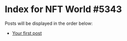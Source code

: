 # Index for NFT World #5343
Posts will be displayed in the order below:

- [Your first post](./001-first.md)

